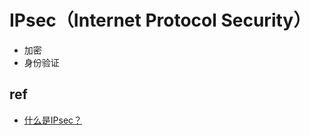 # IPsec（Internet Protocol Security）

+ 加密
+ 身份验证

## ref
+ [什么是IPsec？](https://bbs.huaweicloud.com/blogs/367590)